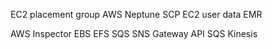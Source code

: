 EC2 placement group
AWS Neptune
SCP
EC2 user data
EMR

AWS Inspector
EBS
EFS
SQS SNS
Gateway API SQS Kinesis